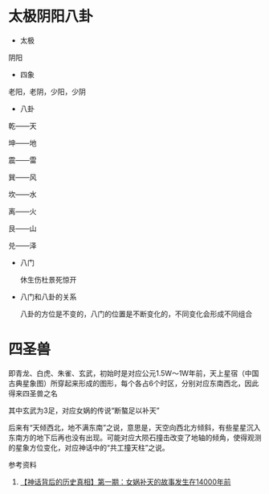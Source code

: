 # 太极阴阳八卦

- 太极

阴阳

- 四象

老阳，老阴，少阳，少阴

- 八卦

乾——天

坤——地

震——雷

巽——风

坎——水

离——火

艮——山

兑——泽

- 八门

  休生伤杜景死惊开

- 八门和八卦的关系

  八卦的方位是不变的，八门的位置是不断变化的，不同变化会形成不同组合

# 四圣兽

即青龙、白虎、朱雀、玄武，初始时是对应公元1.5W～1W年前，天上星宿（中国古典星象图）所穿起来形成的图形，每个各占6个时区，分别对应东南西北，因此得来四圣兽之名

其中玄武为3足，对应女娲的传说“断螯足以补天”

后来有“天倾西北，地不满东南”之说，意思是，天空向西北方倾斜，有些星星沉入东南方的地下后再也没有出现。可能对应大陨石撞击改变了地轴的倾角，使得观测的星象方位变化，对应神话中的“共工撞天柱”之说。



参考资料

1.  [【神话背后的历史真相】第一期：女娲补天的故事发生在14000年前](https://www.bilibili.com/video/BV1Ru411m7zD?spm_id_from=333.999.0.0) 